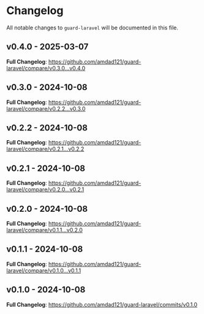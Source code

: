 # Changelog

All notable changes to `guard-laravel` will be documented in this file.

## v0.4.0 - 2025-03-07

**Full Changelog**: https://github.com/amdad121/guard-laravel/compare/v0.3.0...v0.4.0

## v0.3.0 - 2024-10-08

**Full Changelog**: https://github.com/amdad121/guard-laravel/compare/v0.2.2...v0.3.0

## v0.2.2 - 2024-10-08

**Full Changelog**: https://github.com/amdad121/guard-laravel/compare/v0.2.1...v0.2.2

## v0.2.1 - 2024-10-08

**Full Changelog**: https://github.com/amdad121/guard-laravel/compare/v0.2.0...v0.2.1

## v0.2.0 - 2024-10-08

**Full Changelog**: https://github.com/amdad121/guard-laravel/compare/v0.1.1...v0.2.0

## v0.1.1 - 2024-10-08

**Full Changelog**: https://github.com/amdad121/guard-laravel/compare/v0.1.0...v0.1.1

## v0.1.0 - 2024-10-08

**Full Changelog**: https://github.com/amdad121/guard-laravel/commits/v0.1.0
